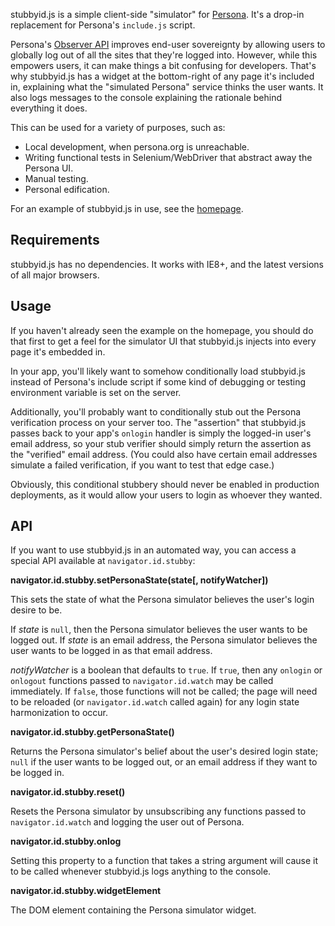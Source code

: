 stubbyid.js is a simple client-side "simulator" for [Persona][].
It's a drop-in replacement for Persona's `include.js` script.

Persona's [Observer API][] improves end-user sovereignty by allowing users to 
globally log out of all the sites that they're logged into. However, while 
this empowers users, it can make things a bit confusing for developers. That's
why stubbyid.js has a widget at the bottom-right of any page it's included in, 
explaining what the "simulated Persona" service thinks the user wants. It also
logs messages to the console explaining the rationale behind everything it 
does.

This can be used for a variety of purposes, such as:

* Local development, when persona.org is unreachable.
* Writing functional tests in Selenium/WebDriver that abstract away the
  Persona UI.
* Manual testing.
* Personal edification.

For an example of stubbyid.js in use, see the [homepage][].

## Requirements

stubbyid.js has no dependencies. It works with IE8+, and the latest versions
of all major browsers.

## Usage

If you haven't already seen the example on the homepage, you should do
that first to get a feel for the simulator UI that stubbyid.js injects into
every page it's embedded in.

In your app, you'll likely want to somehow conditionally load
stubbyid.js instead of Persona's include script if some kind of
debugging or testing environment variable is set on the server.

Additionally, you'll probably want to conditionally stub out the Persona
verification process on your server too. The "assertion" that stubbyid.js
passes back to your app's `onlogin` handler is simply the 
logged-in user's email address, so your stub verifier should simply
return the assertion as the "verified" email address. (You
could also have certain email addresses simulate a failed verification, if
you want to test that edge case.)

Obviously, this conditional stubbery should never be enabled in
production deployments, as it would allow your users to login as whoever
they wanted.

## API

If you want to use stubbyid.js in an automated way, you can access a
special API available at `navigator.id.stubby`:

**navigator.id.stubby.setPersonaState(state[, notifyWatcher])**

This sets the state of what the Persona simulator believes the user's
login desire to be.

If *state* is `null`, then the Persona simulator believes the user wants
to be logged out. If *state* is an email address, the Persona simulator
believes the user wants to be logged in as that email address.

*notifyWatcher* is a boolean that defaults to `true`. If `true`, then
any `onlogin` or `onlogout` functions passed to `navigator.id.watch` may
be called immediately. If `false`, those functions will not be called; the
page will need to be reloaded (or `navigator.id.watch` called again)
for any login state harmonization to occur.

**navigator.id.stubby.getPersonaState()**

Returns the Persona simulator's belief about the user's desired login
state; `null` if the user wants to be logged out, or an email address
if they want to be logged in.

**navigator.id.stubby.reset()**

Resets the Persona simulator by unsubscribing any functions passed to
`navigator.id.watch` and logging the user out of Persona.

**navigator.id.stubby.onlog**

Setting this property to a function that takes a string argument will
cause it to be called whenever stubbyid.js logs anything to the console.

**navigator.id.stubby.widgetElement**

The DOM element containing the Persona simulator widget.

  [Persona]: http://persona.org/
  [Observer API]: https://developer.mozilla.org/en-US/docs/DOM/navigator.id
  [homepage]: http://toolness.github.com/stubbyid/
